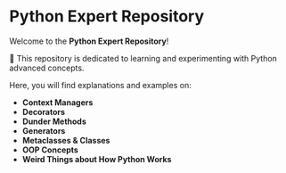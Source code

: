 # Python Expert Repository

Welcome to the **Python Expert Repository**!

🚀 This repository is dedicated to learning and experimenting with Python advanced concepts.

Here, you will find explanations and examples on:

- **Context Managers**
- **Decorators**
- **Dunder Methods**
- **Generators**
- **Metaclasses & Classes**
- **OOP Concepts**
- **Weird Things about How Python Works**
